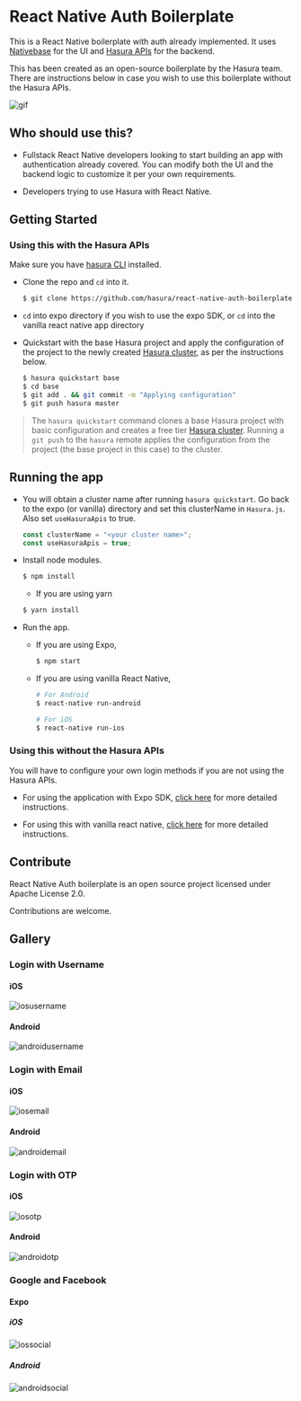 # React Native Auth Boilerplate

This is a React Native boilerplate with auth already implemented. It uses [Nativebase](https://nativebase.io) for the UI and [Hasura APIs](https://hasura.io/features/auth) for the backend.

This has been created as an open-source boilerplate by the Hasura team. There are instructions below in case you wish to use this boilerplate without the Hasura APIs.

![gif](https://raw.githubusercontent.com/hasura/react-native-auth-boilerplate/master/readme-assets/ios/ios_gif.gif)

## Who should use this?

- Fullstack React Native developers looking to start building an app with authentication already covered. You can modify both the UI and the backend logic to customize it per your own requirements.

- Developers trying to use Hasura with React Native.


## Getting Started

### Using this with the Hasura APIs

Make sure you have [hasura CLI](https://docs.hasura.io/0.15/manual/install-hasura-cli.html) installed.

- Clone the repo and `cd` into it.

  ```bash
  $ git clone https://github.com/hasura/react-native-auth-boilerplate
  ```

- `cd` into expo directory if you wish to use the expo SDK, or `cd` into the vanilla react native app directory

- Quickstart with the base Hasura project and apply the configuration of the project to the newly created [Hasura cluster](https://docs.hasura.io/0.15/manual/cluster/index.html), as per the instructions below.

  ```bash
  $ hasura quickstart base
  $ cd base
  $ git add . && git commit -m "Applying configuration"
  $ git push hasura master
  ```

> The `hasura quickstart` command clones a base Hasura project with basic configuration and creates a free tier [Hasura cluster](https://docs.hasura.io/0.15/manual/cluster/index.html). Running a `git push` to the `hasura` remote applies the configuration from the project (the base project in this case) to the cluster.



## Running the app
- You will obtain a cluster name after running `hasura quickstart`. Go back to the expo (or vanilla) directory and set this clusterName in `Hasura.js`. Also set `useHasuraApis` to true.

  ```javascript
  const clusterName = "<your cluster name>";
  const useHasuraApis = true;
  ```

- Install node modules.

  ```bash
  $ npm install
  ```
  - If you are using yarn
  ```bash
  $ yarn install
  ```

- Run the app.
  - If you are using Expo,

    ```bash
    $ npm start
    ```

  - If you are using vanilla React Native,

    ```bash
    # For Android
    $ react-native run-android

    # For iOS
    $ react-native run-ios
    ```

### Using this without the Hasura APIs

You will have to configure your own login methods if you are not using the Hasura APIs.

- For using the application with Expo SDK, [click here](https://github.com/hasura/react-native-auth-boilerplate/blob/master/expo) for more detailed instructions.


- For using this with vanilla react native, [click here](https://github.com/hasura/react-native-auth-boilerplate/blob/master/vanilla) for more detailed instructions.





## Contribute

React Native Auth boilerplate is an open source project licensed under Apache License 2.0.

Contributions are welcome.

## Gallery

### Login with Username

#### iOS

![iosusername](https://github.com/hasura/react-native-auth-boilerplate/raw/master/readme-assets/ios/iosusername.jpg)

#### Android

![androidusername](https://github.com/hasura/react-native-auth-boilerplate/raw/master/readme-assets/android/androidusername.jpg)


### Login with Email

#### iOS

![iosemail](https://github.com/hasura/react-native-auth-boilerplate/raw/master/readme-assets/ios/iosemail.jpg)

#### Android

![androidemail](https://github.com/hasura/react-native-auth-boilerplate/raw/master/readme-assets/android/androidemail.jpg)


### Login with OTP

#### iOS

![iosotp](https://github.com/hasura/react-native-auth-boilerplate/raw/master/readme-assets/ios/iosotp.jpg)

#### Android

![androidotp](https://github.com/hasura/react-native-auth-boilerplate/raw/master/readme-assets/android/androidotp.jpg)


### Google and Facebook

#### Expo

##### iOS

![iossocial](https://github.com/hasura/react-native-auth-boilerplate/raw/master/readme-assets/ios/iossocial.jpg)

##### Android

![androidsocial](https://github.com/hasura/react-native-auth-boilerplate/raw/master/readme-assets/android/androidsocial.jpg)
